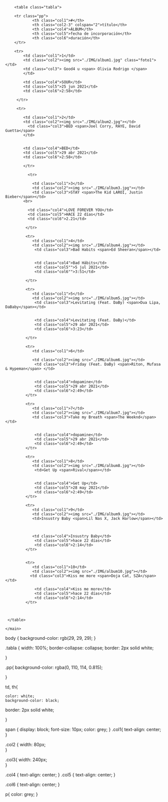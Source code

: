 <!DOCTYPE html>
<html lang="eS">
<head>
    <meta charset="UTF-8">
    <meta name="viewport" content="width=device-width, initial-scale=1.0">
    <link rel="stylesheet" href="CSS/style.css">
    <title>TABLA SPOTIFY</title>
</head>


<body>
    <main>

        <table class="tabla">

        <tr class="pp">
                <th class="col1">#</th>
                <th class="col2-3" colspan="2">título</th>
                <th class="col4">ÁLBUM</th>
                <th class="col5">fecha de incorporación</th>
                <th class="col6">duración</th>
        </tr>
       
<!--***  ESTA LÍNEA YA ESTÁ BIEN. HACER LAS OTRAS COMO ÉSTA *******-->
        <tr>
            <td class="col1">1</td>
            <td class="col2"><img src="./IMG/album1.jpg" class="foto1"></td>
            <td class="col3"> Good4 u <span> Olivia Rodrigo </span>
            </td>
            
            <td class="col4">SOUR</td>
            <td class="col5">25 jun 2021</td>
            <td class="col6">2:58</td>

         </tr>

<!-- **************************************************************** -->

<!-- añadir las clases a los td -->

         <tr>
         
            <td class="col1">2</td>
            <td class="col2"><img src="./IMG/album2.jpg"></td>
              <td class="col3">BED <span>Joel Corry, RAYE, David Guetta</span> 
            </td>

              
            <td class="col4">BED</td>
            <td class="col5">29 abr 2021</td>
            <td class="col6">2:58</td>
              
            </tr>

              <tr>
              
                <td class="col1">3</td>
                <td class="col2"><img src="./IMG/album3.jpg"></td>
                <td class="col3">STAY <span>The Kid LAROI, Justin Bieber</span></td>
            <br>

              <td class="col4">LOVE FOREVER YOU</td>
              <td class="col5">HACE 22 días</td>
              <td class="col6">2.21</td>

             </tr>
        
             <tr>
                <td class="col1">4</td>
                <td class="col2"><img src="./IMG/album4.jpg"></td>
                 <td class="col3">Bad Habits <span>Ed Sheeran</span></td>
                

                 <td class="col4">Bad Hábits</td>
                 <td class="col5"">5 jul 2021</td>
                 <td class="col6"">3:51</td>
   
             </tr>

             <tr>
                <td class="col1">5</td>
                <td class="col2"><img src="./IMG/album5.jpg"></td>
                 <td class="col3">Levitating (Feat. DaBy) <span>Dua Lipa, DaBaby</span></td>
                

                 <td class="col4">Levitating (Feat. DaBy)</td>
                 <td class="col5">29 abr 2021</td>
                 <td class="col6">3:23</td>

             </tr>

             <tr>
                <td class="col1">6</td>

                <td class="col2"><img src="./IMG/album6.jpg"></td>
                 <td class="col3">Friday (Feat. DaBy) <span>Riton, Mufasa & Hypeman</span> </td>
                 

                 <td class="col4">dopamine</td>
                 <td class="col5">29 abr 2021</td>
                 <td class="col6">2:49</td>
             </tr>
    
             <tr>
                <td class="col1">7</td>
                <td class="col2"><img src="./IMG/album7.jpg"></td>
                <td class="col3">Take my Breath <span>The Weeknd</span></td>
               

                 <td class="col4">dopamine</td>
                 <td class="col5">29 abr 2021</td>
                 <td class="col6">2:49</td>
             </tr>

             <tr>
                <td class="col1">8</td>
                <td class="col2"><img src="./IMG/album8.jpg"></td>
                 <td>Get Up <span>Rival</span></td>

 
                 <td class="col4">Get Up</td>
                 <td class="col5">28 may 2021</td>
                 <td class="col6">2:49</td>
             </tr>

             <tr>
                <td class="col1">9</td>
                <td class="col2"><img src="./IMG/album9.jpg"></td>
                <td>Insustry Baby <span>Lil Nas X, Jack Harlow</span></td>

               

                <td class="col4">Insustry Baby</td>
                 <td class="col5">hace 22 días</td>
                 <td class="col6">2:14</td>
             </tr>

             
             <tr>
                <td class="col1">10</td>
                <td class="col2"><img src="./IMG/album10.jpg"></td>
               <td class="col3">Kiss me more <span>Doja Cat, SZA</span></td>

                 <td class="col4">Kiss me more</td>
                 <td class="col5">hace 22 días</td>
                 <td class="col6">2:14</td>
             </tr>
    
    
    
     </table>

    </main>
</body>
</html>





body {
    background-color: rgb(29, 29, 29);
}

.tabla {
    width: 100%;
    border-collapse: collapse;
    border: 2px solid white;
    
}

.pp{
    background-color: rgba(0, 110, 114, 0.815);
    
}

td, th{
  
    color: white;
    background-color: black;
   border: 2px solid white;
   
    
    
}

span {
    display: block;
    font-size: 10px;
    color: grey;
}
.col1{
    text-align: center;
}

.col2 {
    width: 80px;    
}


.col3{
    width: 240px;    
}

.col4 {
    text-align: center;
}
.col5 {
    text-align: center;
}

.col6 {
   text-align: center;
}

p{
    color: grey;
}
